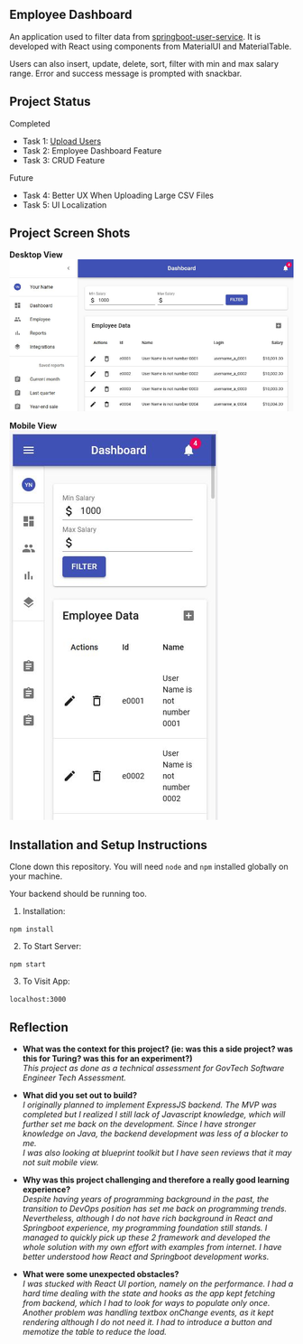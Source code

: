 ## Employee Dashboard

An application used to filter data from [springboot-user-service](https://github.com/doom160/springboot-user-service). It is developed with React using components from MaterialUI and MaterialTable.

Users can also insert, update, delete, sort, filter with min and max salary range. Error and success message is prompted with snackbar.

## Project Status
Completed
* Task 1: [Upload Users](https://github.com/doom160/springboot-user-service)
* Task 2: Employee Dashboard Feature
* Task 3: CRUD Feature

Future
* Task 4: Better UX When Uploading Large CSV Files
* Task 5: UI Localization

## Project Screen Shots

**Desktop View**\
![Desktop](screenshots/desktop.JPG?raw=true 'Desktop')

**Mobile View**\
![Mobile](screenshots/mobile.JPG?raw=true 'Mobile')

## Installation and Setup Instructions

Clone down this repository. You will need `node` and `npm` installed globally on your machine.  

Your backend should be running too.

1. Installation:

`npm install`  

2. To Start Server:

`npm start`  

3. To Visit App:

`localhost:3000`  

## Reflection

  * **What was the context for this project? (ie: was this a side project? was this for Turing? was this for an experiment?)**
    <br/>
    _This project as done as a technical assessment for GovTech Software Engineer Tech Assessment._

  * **What did you set out to build?**
    <br/>
    _I originally planned to implement ExpressJS backend. The MVP was completed but I realized I still lack of Javascript knowledge, which will further set me back on the development. Since I have stronger knowledge on Java, the backend development was less of a blocker to me._
    \
    _I was also looking at blueprint toolkit but I have seen reviews that it may not suit mobile view._

    
  * **Why was this project challenging and therefore a really good learning experience?**
    <br/>
    _Despite having years of programming background in the past, the transition to DevOps position has set me back on programming trends. Nevertheless, although I do not have rich background in React and Springboot experience, my programming foundation still stands. I managed to quickly pick up these 2 framework and developed the whole solution with my own effort with examples from internet. I have better understood how React and Springboot development works._
  * **What were some unexpected obstacles?**
    <br/>
    _I was stucked with React UI portion, namely on the performance. I had a hard time dealing with the state and hooks as the app kept fetching from backend, which I had to look for ways to populate only once. Another problem was handling textbox onChange events, as it kept rendering although I do not need it. I had to introduce a button and memotize the table to reduce the load._
